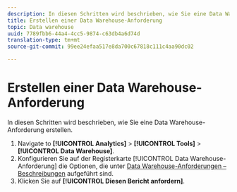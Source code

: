 ```yaml
---
description: In diesen Schritten wird beschrieben, wie Sie eine Data Warehouse-Anforderung erstellen.
title: Erstellen einer Data Warehouse-Anforderung
topic: Data warehouse
uuid: 7789fbb6-44a4-4cc5-9874-c63db4a6d74d
translation-type: tm+mt
source-git-commit: 99ee24efaa517e8da700c67818c111c4aa90dc02

---
```



# Erstellen einer Data Warehouse-Anforderung

In diesen Schritten wird beschrieben, wie Sie eine Data Warehouse-Anforderung erstellen.

1. Navigate to **[!UICONTROL Analytics]** &gt; **[!UICONTROL Tools]** &gt; **[!UICONTROL Data Warehouse]**.
1. Konfigurieren Sie auf der Registerkarte [!UICONTROL Data Warehouse-Anforderung] die Optionen, die unter [Data Warehouse-Anforderungen – Beschreibungen](/help/export/data-warehouse/data-warehouse.md#section_F21C78ED36884C389C852E876AF5CDE8) aufgeführt sind.
1. Klicken Sie auf **[!UICONTROL Diesen Bericht anfordern]**.

